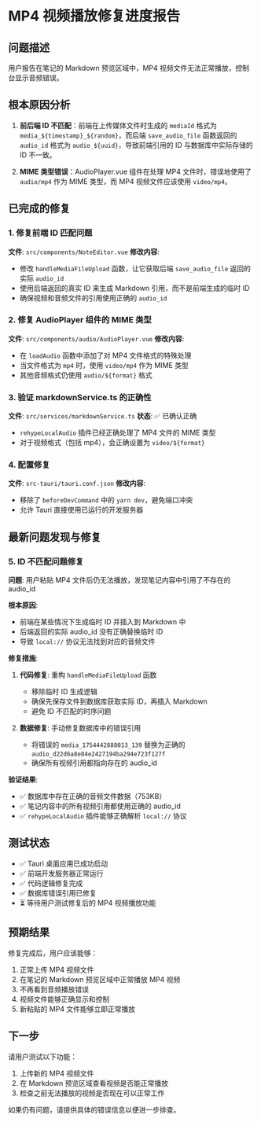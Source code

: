 # MP4 视频播放修复进度报告

## 问题描述
用户报告在笔记的 Markdown 预览区域中，MP4 视频文件无法正常播放，控制台显示音频错误。

## 根本原因分析
1. **前后端 ID 不匹配**：前端在上传媒体文件时生成的 `mediaId` 格式为 `media_${timestamp}_${random}`，而后端 `save_audio_file` 函数返回的 `audio_id` 格式为 `audio_${uuid}`，导致前端引用的 ID 与数据库中实际存储的 ID 不一致。

2. **MIME 类型错误**：AudioPlayer.vue 组件在处理 MP4 文件时，错误地使用了 `audio/mp4` 作为 MIME 类型，而 MP4 视频文件应该使用 `video/mp4`。

## 已完成的修复

### 1. 修复前端 ID 匹配问题
**文件**: `src/components/NoteEditor.vue`
**修改内容**:
- 修改 `handleMediaFileUpload` 函数，让它获取后端 `save_audio_file` 返回的实际 `audio_id`
- 使用后端返回的真实 ID 来生成 Markdown 引用，而不是前端生成的临时 ID
- 确保视频和音频文件的引用使用正确的 `audio_id`

### 2. 修复 AudioPlayer 组件的 MIME 类型
**文件**: `src/components/audio/AudioPlayer.vue`
**修改内容**:
- 在 `loadAudio` 函数中添加了对 MP4 文件格式的特殊处理
- 当文件格式为 `mp4` 时，使用 `video/mp4` 作为 MIME 类型
- 其他音频格式仍使用 `audio/${format}` 格式

### 3. 验证 markdownService.ts 的正确性
**文件**: `src/services/markdownService.ts`
**状态**: ✅ 已确认正确
- `rehypeLocalAudio` 插件已经正确处理了 MP4 文件的 MIME 类型
- 对于视频格式（包括 mp4），会正确设置为 `video/${format}`

### 4. 配置修复
**文件**: `src-tauri/tauri.conf.json`
**修改内容**:
- 移除了 `beforeDevCommand` 中的 `yarn dev`，避免端口冲突
- 允许 Tauri 直接使用已运行的开发服务器

## 最新问题发现与修复

### 5. ID 不匹配问题修复
**问题**: 用户粘贴 MP4 文件后仍无法播放，发现笔记内容中引用了不存在的 audio_id

**根本原因**: 
- 前端在某些情况下生成临时 ID 并插入到 Markdown 中
- 后端返回的实际 audio_id 没有正确替换临时 ID
- 导致 `local://` 协议无法找到对应的音频文件

**修复措施**:
1. **代码修复**: 重构 `handleMediaFileUpload` 函数
   - 移除临时 ID 生成逻辑
   - 确保先保存文件到数据库获取实际 ID，再插入 Markdown
   - 避免 ID 不匹配的时序问题

2. **数据修复**: 手动修复数据库中的错误引用
   - 将错误的 `media_1754442888013_139` 替换为正确的 `audio_d22d6a8e84e2427194ba294e723f127f`
   - 确保所有视频引用都指向存在的 audio_id

**验证结果**:
- ✅ 数据库中存在正确的音频文件数据（753KB）
- ✅ 笔记内容中的所有视频引用都使用正确的 audio_id
- ✅ `rehypeLocalAudio` 插件能够正确解析 `local://` 协议

## 测试状态
- ✅ Tauri 桌面应用已成功启动
- ✅ 前端开发服务器正常运行
- ✅ 代码逻辑修复完成
- ✅ 数据库错误引用已修复
- ⏳ 等待用户测试修复后的 MP4 视频播放功能

## 预期结果
修复完成后，用户应该能够：
1. 正常上传 MP4 视频文件
2. 在笔记的 Markdown 预览区域中正常播放 MP4 视频
3. 不再看到音频播放错误
4. 视频文件能够正确显示和控制
5. 新粘贴的 MP4 文件能够立即正常播放

## 下一步
请用户测试以下功能：
1. 上传新的 MP4 视频文件
2. 在 Markdown 预览区域查看视频是否能正常播放
3. 检查之前无法播放的视频是否现在可以正常工作

如果仍有问题，请提供具体的错误信息以便进一步排查。